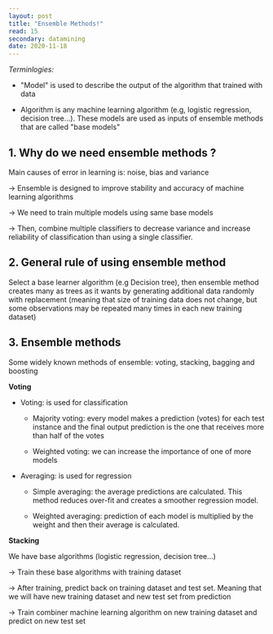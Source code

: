 ```yaml
---
layout: post
title: "Ensemble Methods!"
read: 15
secondary: datamining
date: 2020-11-18
---
```


*Terminlogies:* 

+ "Model" is used to describe the output of the algorithm that trained with data

+ Algorithm is any machine learning algorithm (e.g, logistic regression, decision tree...). These models are used as inputs of ensemble methods that are called "base models"

## 1. Why do we need ensemble methods ?
   
Main causes of error in learning is: noise, bias and variance

-> Ensemble is designed to improve stability and accuracy of machine learning algorithms

-> We need to train multiple models using same base models

-> Then, combine multiple classifiers to decrease variance and increase reliability of classification than using a single classifier. 

## 2. General rule of using ensemble method

Select a base learner algorithm (e.g Decision tree), then ensemble method creates many as trees as it wants by generating additional data randomly with replacement (meaning that size of training data does not change, but some observations may be repeated many times in each new training dataset)

## 3. Ensemble methods

Some widely known methods of ensemble: voting, stacking, bagging and boosting

**Voting**

+ Voting: is used for classification
  
    + Majority voting: every model makes a prediction (votes) for each test instance and the final output prediction is the one that receives more than half of the votes

    + Weighted voting: we can increase the importance of one of more models
  
+ Averaging: is used for regression
  
  + Simple averaging: the average predictions are calculated. This method reduces over-fit and creates a smoother regression model.
  
  + Weighted averaging: prediction of each model is multiplied by the weight and then their average is calculated.

**Stacking**

We have base algorithms (logistic regression, decision tree...)

-> Train these base algorithms with training dataset 

-> After training, predict back on training dataset and test set. Meaning that we will have new training dataset and new test set from prediction

-> Train combiner machine learning algorithm on new training dataset and predict on new test set

